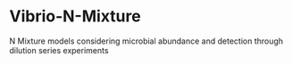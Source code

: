 # Vibrio-N-Mixture
N Mixture models considering microbial abundance and detection through dilution series experiments 
